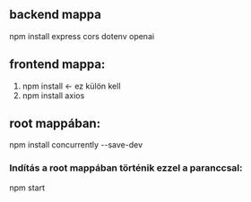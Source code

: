 ## backend mappa
npm install express cors dotenv openai

## frontend mappa:
1. npm install <- ez külön kell
2. npm install axios

## root mappában:
npm install concurrently --save-dev


### Indítás a root mappában történik ezzel a paranccsal:
npm start
